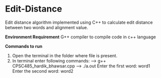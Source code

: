 # **Edit-Distance**
Edit distance algorithm implemented using C++ to calculate edit distance between two words and alignment value. 

**Environment Requirement** 
G++ compiler to compile code in c++ language

**Commands to run**
1. Open the terminal in the folder where file is present.
2. In terminal enter following commands: 
   --> g++ CPSC485_hardik_bhawsar.cpp
   --> ./a.out
   Enter the first word: word1
   Enter the second word: word2
